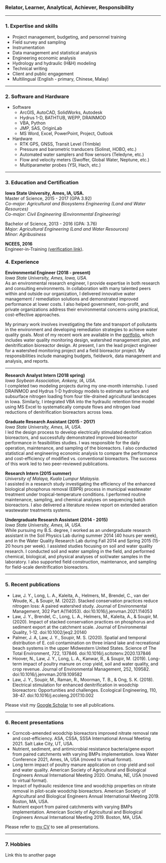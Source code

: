 ### Relator, Learner, Analytical, Achiever, Responsibility

---

### 1. Expertise and skills
- Project management, budgeting, and personnel training
- Field survey and sampling
- Instrumentation 
- Data management and statistical analysis 
- Engineering economic analysis
- Hydrology and hydraulic (H&H) modeling 
- Technical writing
- Client and public engagement
- Multilingual (English - primary, Chinese, Malay)

---

### 2. Software and Hardware
- Software
   - ArcGIS, AutoCAD, SolidWorks, Autodesk
   - Hydrus 1-D, BATHTUB, WEPP, DRAINMOD
   - VBA, Python
   - JMP, SAS, OriginLab
   - MS Word, Excel, PowerPoint, Project, Outlook
- Hardware
  - RTK GPS, GNSS, Transit Level (Trimble)
  - Pressure and barometric tranducers (Solinst, HOBO, etc.)
  - Automated water samplers and flow sensors (Teledyne, etc.)
  - Flow and velocity meters (Swoffer, Global Water, Neptune, etc.)
  - Multiparameter probes (YSI, Hach, etc.)

---

### 3. Education and Certification
__Iowa State University, Ames, IA, USA.__ <br>
Master of Science, 2015 - 2017 (GPA 3.92) <br>
_Co-major: Agricultural and Biosystems Engineering (Land and Water Resources) <br>
Co-major: Civil Engineering (Environmental Engineering)_ <br> 

Bachelor of Science, 2013 - 2016 (GPA: 3.76) <br>
_Major: Agricultural Engineering (Land and Water Resources) <br>
Minor: Agribusiness_ <br> 

__NCEES, 2016__ <br>
Engineer-in-Training <a href="https://account.ncees.org/rn/1653761-901097-c6e1990" target="_blank" rel="noopener noreferrer">(verification link)</a>.


### 4. Experience
__Environmental Engineer (2018 - present)__ <br>
_Iowa State University, Ames, Iowa, USA._ <br>
As an environmental research engineer, I provide expertise in both research and consulting environments. In collaboration with many talented peers within and outside our organization, I delivered innovative water management / remediation solutions and demonstrated improved performance at lower costs. I also helped government, non-profit, and private organizations address their environmental concerns using practical, cost-effective approaches. <br>

My primary work involves investigating the fate and transport of pollutants in the environment and developing remediation strategies to achieve water quality goals. Most of my recent work are available in the <a href="/pdf/Ji Yeow Law - Portfolio.pdf " target="_blank" rel="noopener noreferrer">portfolio</a>, which includes water quality monitoring design, watershed management plan, and denitrification bioreactor design. At present, I am the lead project engineer for a watershed monitoring project and a field bioreactor project. My responsibilities include managing budgets, fieldwork, data management and analysis, and reports.

---

__Research Analyst Intern (2018 spring)__ <br>
_Iowa Soybean Association, Ankeny, IA, USA._ <br>
I completed two modeling projects during my one-month internship. I used DRAINMOD and Hydrus 1-D hydrology models to estimate surface and subsurface nitrogen loading from four tile-drained agricultural landscapes in Iowa. Similarly, I integrated VBA into the hydraulic retention time model using MS Excel to systematically compute flows and nitrogen load reductions of denitrification bioreactors across Iowa.

__Graduate Research Assistant (2015 - 2017)__ <br>
_Iowa State University, Ames, IA, USA._ <br>
I led the design process to develop electrically stimulated denitrification bioreactors, and successfully demonstrated improved bioreactor performance in feasibilities studies. I was responsible for the daily operation, maintenance, and sampling of the bioreactors. I also conducted statistical and engineering economic analysis to compare the performance and cost-efficiency of modified vs. conventional bioreactors. The success of this work led to two peer-reviewed publications.
 
__Research Intern (2015 summer)__ <br>
_University of Malaya, Kuala Lumpur Malaysia._ <br>
I assisted in a research study investigating the efficiency of the enhanced biological phosphorus removal (EBPR) process in municipal wastewater treatment under tropical-temperature conditions. I performed routine maintenance, sampling, and chemical analyses on sequencing batch bioreactors. I also delivered a literature review report on extended aeration wastewater treatments systems.

__Undergraduate Research Assistant (2014 - 2015)__ <br>
_Iowa State University, Ames, IA, USA._ <br>
While pursuing my B.S. degree, I worked as an undergraduate research assistant in the Soil Physics Lab during summer 2014 (40 hours per week), and in the Water Quality Research Lab during Fall 2014 and Spring 2015 (15-20 hours per week). I assisted studies focusing on soil and water quality research. I  conducted soil and water sampling in the field, and performed chemical, biological, and physical analyses of soil/water samples in the laboratory. I also supported field construction, maintenance, and sampling for field-scale denitrification bioreactors.

---

### 5. Recent publications
-	Law, J. Y., Long, L. A., Kaleita, A., Helmers, M., Brendel, C., van der Woude, K., & Soupir, M. (2022). Stacked conservation practices reduce nitrogen loss: A paired watershed study. Journal of Environmental Management, 302 Part A(114053). doi:10.1016/j.jenvman.2021.114053 <br>
-	Law, J. Y., Brendel, C., Long, L. A., Helmers, M., Kaleita, A., & Soupir, M. (2020). Impact of stacked conservation practices on phosphorus and sediment export at the catchment scale. Journal of Environmental Quality, 1-12. doi:10.1002/jeq2.20140 <br>
-	Palmer, J. A, Law, J. Y., Soupir, M. S. (2020). Spatial and temporal distribution of E. coli contamination on three inland lake and recreational beach systems in the upper Midwestern United States. Science of The Total Environment, 722, 137846. doi:10.1016/j.scitotenv.2020.137846 <br>
-	Hoover, N., Law, J. Y., Long, L. A., Kanwar, R., & Soupir, M. (2019). Long-term impact of poultry manure on crop yield, soil and water quality, and crop revenue. Journal of Environmental Management, 252, 109582. doi:10.1016/j.jenvman.2019.109582 <br>
-	Law, J. Y., Soupir, M., Raman, R., Moorman, T. B., & Ong, S. K. (2018). Electrical stimulation for enhanced denitrification in woodchip bioreactors: Opportunities and challenges. Ecological Engineering, 110, 38-47. doi:10.1016/j.ecoleng.2017.10.002 <br>

Please visit my <a href="https://scholar.google.com/citations?hl=en&user=WJfo4p8AAAAJ" target="_blank" rel="noopener noreferrer">Google Scholar</a> to see all publications.

---

### 6. Recent presentations
-	Corncob-amended woodchip bioreactors improved nitrate removal rate and cost-efficiency. ASA, CSSA, SSSA International Annual Meeting 2021. Salt Lake City, UT, USA. <br>
-	Nutrient, sediment, and antimicrobial resistance bacteria/gene export from paired catchments with varying BMPs implementation. Iowa Water Conference 2021, Ames, IA, USA (moved to virtual format). <br>
-	Long term impact of poultry manure application on crop yield and soil and water quality. American Society of Agricultural and Biological Engineers Annual International Meeting 2020. Omaha, NE, USA (moved to virtual format). <br>
-	Impact of hydraulic residence time and woodchip properties on nitrate removal in pilot-scale woodchip bioreactors. American Society of Agricultural and Biological Engineers Annual International Meeting 2019. Boston, MA, USA. <br>
-	Nutrient export from paired catchments with varying BMPs implementation. American Society of Agricultural and Biological Engineers Annual International Meeting 2019. Boston, MA, USA. <br>

Please refer to <a href="/pdf/Ji Yeow Law - CV.pdf " target="_blank" rel="noopener noreferrer">my CV</a> to see all presentations.

---

### 7. Hobbies
Link this to another page
